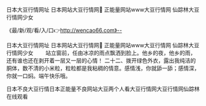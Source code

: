 日本大豆行情网址
日本网站大豆行情网
正能量网站www大豆行情网
仙踪林大豆行情网少女


《最/新/观/看/入/口👉http://wencao66.com》--

日本大豆行情网址
日本网站大豆行情网
正能量网站www大豆行情网
仙踪林大豆行情网少女
　　站立窗前，任由冰凉的雨点飘洒到脸上。他乡的夜，他乡的雨，还有谁也还在剥开着一层又一层的心情！
	二十二、拨开绿色外衣，露出我纯洁的胴体，数不清的小米粒，粒粒都是我粘稠的情意。感情浅，你就舔一舔；感情深，你就一口焖。端午快乐哦。





日本不良大豆行情日本正能量不良网站大豆两个人看大豆行情网大豆行情网仙踪林在线观看
